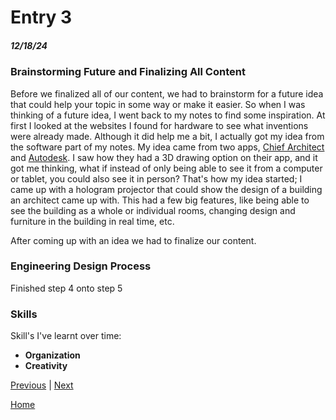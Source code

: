# Entry 3
##### 12/18/24

### Brainstorming Future and Finalizing All Content

Before we finalized all of our content, we had to brainstorm for a future idea that could help your topic in some way or make it easier. So when I was thinking of a future idea, I went back to my notes to find some inspiration. At first I looked at the websites I found for hardware to see what inventions were already made. Although it did help me a bit, I actually got my idea from the software part of my notes. My idea came from two apps, [Chief Architect](https://www.chiefarchitect.com/) and [Autodesk](https://www.autodesk.com/ae?utm_medium=website&utm_source=archdaily.com). I saw how they had a 3D drawing option on their app, and it got me thinking, what if instead of only being able to see it from a computer or tablet, you could also see it in person? That's how my idea started; I came up with a hologram projector that could show the design of a building an architect came up with. This had a few big features, like being able to see the building as a whole or individual rooms, changing design and furniture in the building in real time, etc.

After coming up with an idea we had to finalize our content. 

### Engineering Design Process
Finished step 4 onto step 5

### Skills

Skill's I've learnt over time: 
* **Organization**
* **Creativity**

[Previous](entry02.md) | [Next](entry04.md)

[Home](../README.md)
